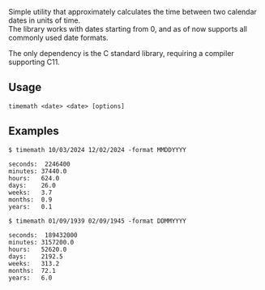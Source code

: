 Simple utility that approximately calculates the time between two calendar dates in units of time.\
The library works with dates starting from 0, and as of now supports all commonly used date formats.

The only dependency is the C standard library, requiring a compiler supporting C11.

## Usage
```console
timemath <date> <date> [options]
```
## Examples
```console
$ timemath 10/03/2024 12/02/2024 -format MMDDYYYY

seconds:  2246400
minutes: 37440.0
hours:   624.0
days:    26.0
weeks:   3.7
months:  0.9
years:   0.1
```
```console
$ timemath 01/09/1939 02/09/1945 -format DDMMYYYY

seconds:  189432000
minutes: 3157200.0
hours:   52620.0
days:    2192.5
weeks:   313.2
months:  72.1
years:   6.0
```
